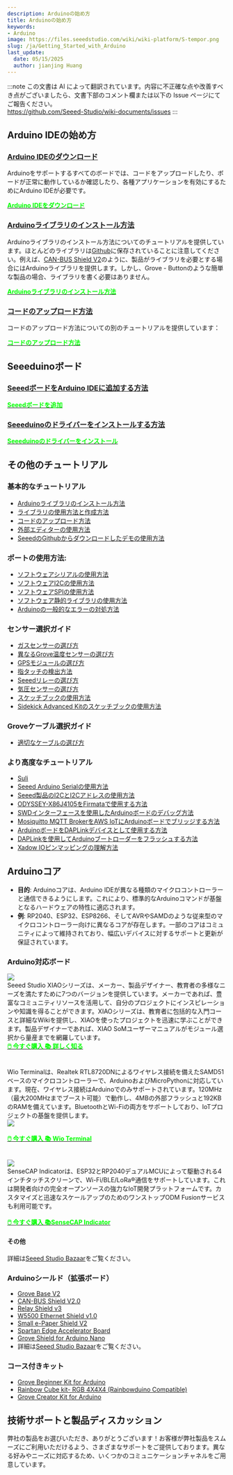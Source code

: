 ```yaml
---
description: Arduinoの始め方
title: Arduinoの始め方
keywords:
- Arduino
image: https://files.seeedstudio.com/wiki/wiki-platform/S-tempor.png
slug: /ja/Getting_Started_with_Arduino
last_update:
  date: 05/15/2025
  author: jianjing Huang
---
```

:::note
この文書は AI によって翻訳されています。内容に不正確な点や改善すべき点がございましたら、文書下部のコメント欄または以下の Issue ページにてご報告ください。  
https://github.com/Seeed-Studio/wiki-documents/issues
:::

<!-- ---
name: Arduinoの始め方
category: チュートリアル
oldwikiname:  Arduinoの始め方
prodimagename:
--- -->
## Arduino IDEの始め方

### [Arduino IDEのダウンロード](https://www.arduino.cc/en/software)

Arduinoをサポートするすべてのボードでは、コードをアップロードしたり、ボードが正常に動作しているか確認したり、各種アプリケーションを有効にするためにArduino IDEが必要です。

<div class="download_arduino_container" style={{textAlign: 'center'}}>
    <a class="download_arduino_item" href="https://www.arduino.cc/en/software"><strong><span><font color={'FFFFFF'} size={"4"}>Arduino IDEをダウンロード</font></span></strong></a>
</div>

### [Arduinoライブラリのインストール方法](https://wiki.seeedstudio.com/ja/How_to_install_Arduino_Library)

Arduinoライブラリのインストール方法についてのチュートリアルを提供しています。ほとんどのライブラリは[Github](https://github.com/Seeed-Studio)に保存されていることに注意してください。例えば、[CAN-BUS Shield V2](https://github.com/Seeed-Studio/Seeed_Arduino_CAN)のように、製品がライブラリを必要とする場合にはArduinoライブラリを提供します。しかし、Grove - Buttonのような簡単な製品の場合、ライブラリを書く必要はありません。

<div class="download_arduino_container" style={{textAlign: 'center'}}>
    <a class="download_arduino_item" href="https://wiki.seeedstudio.com/ja/How_to_install_Arduino_Library/"><strong><span><font color={'FFFFFF'} size={"4"}>Arduinoライブラリのインストール方法</font></span></strong></a>
</div>

### [コードのアップロード方法](https://wiki.seeedstudio.com/ja/Upload_Code/)

コードのアップロード方法についての別のチュートリアルを提供しています：

<div class="download_arduino_container" style={{textAlign: 'center'}}>
    <a class="download_arduino_item" href="https://wiki.seeedstudio.com/ja/How_to_install_Arduino_Library/"><strong><span><font color={'FFFFFF'} size={"4"}>コードのアップロード方法</font></span></strong></a>
</div>

## Seeeduinoボード

### [SeeedボードをArduino IDEに追加する方法](https://wiki.seeedstudio.com/ja/Seeed_Arduino_Boards/)

<div class="download_arduino_container" style={{textAlign: 'center'}}>
    <a class="download_arduino_item" href="https://wiki.seeedstudio.com/ja/Seeed_Arduino_Boards/"><strong><span><font color={'FFFFFF'} size={"4"}>Seeedボードを追加</font></span></strong></a>
</div>

### [Seeeduinoのドライバーをインストールする方法](https://wiki.seeedstudio.com/ja/Driver_for_Seeeduino)

<div class="download_arduino_container" style={{textAlign: 'center'}}>
    <a class="download_arduino_item" href="https://wiki.seeedstudio.com/ja/Driver_for_Seeeduino"><strong><span><font color={'FFFFFF'} size={"4"}>Seeeduinoのドライバーをインストール</font></span></strong></a>
</div>

## その他のチュートリアル


### 基本的なチュートリアル

- [Arduinoライブラリのインストール方法](https://wiki.seeedstudio.com/ja/How_to_install_Arduino_Library)
- [ライブラリの使用方法と作成方法](https://wiki.seeedstudio.com/ja/How_to_use_and_write_a_library)
- [コードのアップロード方法](https://wiki.seeedstudio.com/ja/Upload_Code)
- [外部エディターの使用方法](https://wiki.seeedstudio.com/ja/Use_External_Editor)
- [SeeedのGithubからダウンロードしたデモの使用方法](https://wiki.seeedstudio.com/ja/Guide_to_use_demos_downloaded_from_Seeed-s_Github)

### ポートの使用方法:

- [ソフトウェアシリアルの使用方法](https://wiki.seeedstudio.com/ja/Software-Serial)
- [ソフトウェアI2Cの使用方法](https://wiki.seeedstudio.com/ja/Arduino_Software_I2C_user_guide)
- [ソフトウェアSPIの使用方法](https://wiki.seeedstudio.com/ja/Software-SPI)
- [ソフトウェア静的ライブラリの使用方法](https://wiki.seeedstudio.com/ja/Software-Static-Library)
- [Arduinoの一般的なエラーの対処方法](https://wiki.seeedstudio.com/ja/Arduino_Common_Error)

### センサー選択ガイド

- [ガスセンサーの選び方](https://wiki.seeedstudio.com/ja/How-to-Choose-A-Gas-Sensor)
- [異なるGrove温度センサーの選び方](https://wiki.seeedstudio.com/ja/A_Comparison_of_Different_Grove_Temperature_Sensors)
- [GPSモジュールの選び方](https://wiki.seeedstudio.com/ja/GPS-Modules-Selection-Guide)
- [指タッチの検出方法](https://wiki.seeedstudio.com/ja/How_to_detect_finger_touch)
- [Seeedリレーの選び方](https://wiki.seeedstudio.com/ja/Seeed_Relay_Page)
- [気圧センサーの選び方](https://wiki.seeedstudio.com/ja/Barometer-Selection-Guide)
- [スケッチブックの使用方法](https://wiki.seeedstudio.com/ja/How_To_Use_Sketchbook)
- [Sidekick Advanced Kitのスケッチブックの使用方法](https://wiki.seeedstudio.com/ja/Sketchbook_of_Sidekick_Advanced_Kit)

### Groveケーブル選択ガイド

- [適切なケーブルの選び方](https://wiki.seeedstudio.com/ja/How_To_Choose_The_Right_Cable)

### より高度なチュートリアル

- [Suli](https://wiki.seeedstudio.com/ja/Suli)
- [Seeed Arduino Serialの使用方法](https://wiki.seeedstudio.com/ja/Seeed_Arduino_Serial)
- [Seeed製品のI2CとI2Cアドレスの使用方法](https://wiki.seeedstudio.com/ja/I2C_And_I2C_Address_of_Seeed_Product)
- [ODYSSEY-X86J4105をFirmataで使用する方法](https://wiki.seeedstudio.com/ja/ODYSSEY-X86J4105-Firmata)
- [SWDインターフェースを使用したArduinoボードのデバッグ方法](https://wiki.seeedstudio.com/ja/Software-SWD)
- [Mosiquitto MQTT BrokerをAWS IoTにArduinoボードでブリッジする方法](https://wiki.seeedstudio.com/ja/Arduino-AWS-IOT-Bridge)
- [ArduinoボードをDAPLinkデバイスとして使用する方法](https://wiki.seeedstudio.com/ja/Arduino-DAPLink)
- [DAPLinkを使用してArduinoブートローダーをフラッシュする方法](https://wiki.seeedstudio.com/ja/Flashing-Arduino-Bootloader-DAPLink)
- [Xadow IOピンマッピングの理解方法](https://wiki.seeedstudio.com/ja/Xadow_IO_pin_mapping)

## Arduinoコア

- **目的**: Arduinoコアは、Arduino IDEが異なる種類のマイクロコントローラーと通信できるようにします。これにより、標準的なArduinoコマンドが基盤となるハードウェアの特性に適応されます。
- **例**: RP2040、ESP32、ESP8266、そしてAVRやSAMDのような従来型のマイクロコントローラー向けに異なるコアが存在します。一部のコアはコミュニティによって維持されており、幅広いデバイスに対するサポートと更新が保証されています。

### Arduino対応ボード

<div class="all_container">
    <div class="xiao_topic_page_pic">
        <img src="https://files.seeedstudio.com/wiki/xiao_topicpage/main.png" style={{width:1000, height:'auto'}}/>
    </div>
    <div class="xiao_topic_page_font1">
        <font size={"2.1"}>Seeed Studio XIAOシリーズは、メーカー、製品デザイナー、教育者の多様なニーズを満たすために7つのバージョンを提供しています。メーカーであれば、豊富なコミュニティリソースを活用して、自分のプロジェクトにインスピレーションや知識を得ることができます。XIAOシリーズは、教育者に包括的な入門コースと詳細なWikiを提供し、XIAOを使ったプロジェクトを迅速に学ぶことができます。製品デザイナーであれば、XIAO SoMユーザーマニュアルがモジュール選択から量産までを網羅しています。<br /> </font>
    </div>
</div>

<div class="get_one_now_container" style={{textAlign: 'center'}}>
    <a class="get_one_now_item" href="https://www.seeedstudio.com/catalogsearch/result/?q=xiao"><strong><span><font color={'FFFFFF'} size={"4"}> 🖱️ 今すぐ購入 </font></span></strong></a>
    <a class="get_one_now_item" href="https://wiki.seeedstudio.com/ja/SeeedStudio_XIAO_Series_Introduction/"><strong><span><font color={'FFFFFF'} size={"4"}>📚 詳しく知る</font></span></strong></a>
</div>

<br />

<br />

<div class="all_container">
    <div class="xiao_topic_page_font1">
        <font size={"2.1"}>Wio Terminalは、Realtek RTL8720DNによるワイヤレス接続を備えたSAMD51ベースのマイクロコントローラーで、ArduinoおよびMicroPythonに対応しています。現在、ワイヤレス接続はArduinoでのみサポートされています。120MHz（最大200MHzまでブースト可能）で動作し、4MBの外部フラッシュと192KBのRAMを備えています。BluetoothとWi-Fiの両方をサポートしており、IoTプロジェクトの基盤を提供します。<br /> </font>
    </div>
        <div class="xiao_topic_page_pic">
        <img src="https://files.seeedstudio.com/wiki/Wio-Terminal/img/Wio-Terminal-Wiki.jpg" style={{width:1000, height:'auto'}}/>
    </div>
</div>

<br />

<div class="get_one_now_container" style={{textAlign: 'center'}}>
    <a class="get_one_now_item" href="https://www.seeedstudio.com/Wio-Terminal-p-4509.html"><strong><span><font color={'FFFFFF'} size={"4"}> 🖱️ 今すぐ購入 </font></span></strong></a>
    <a class="get_one_now_item" href="https://wiki.seeedstudio.com/ja/Wio-Terminal-Getting-Started/"><strong><span><font color={'FFFFFF'} size={"4"}>📚 Wio Terminal</font></span></strong></a>
</div>

<br />
<br />

<div class="all_container">
    <div class="xiao_topic_page_pic">
        <img src="https://files.seeedstudio.com/wiki/SenseCAP/SenseCAP_Indicator/SenseCAP_Indicator_1.png" style={{width:1000, height:'auto'}}/>
    </div>
    <div class="xiao_topic_page_font1">
        <font size={"2.1"}>SenseCAP Indicatorは、ESP32とRP2040デュアルMCUによって駆動される4インチタッチスクリーンで、Wi-Fi/BLE/LoRa®通信をサポートしています。これは開発者向けの完全オープンソースの強力なIoT開発プラットフォームです。カスタマイズと迅速なスケールアップのためのワンストップODM Fusionサービスも利用可能です。<br /> </font>
    </div>
</div>

<br />

<div class="get_one_now_container" style={{textAlign: 'center'}}>
    <a class="get_one_now_item" href="https://www.seeedstudio.com/SenseCAP-Indicator-D1-p-5643.html"><strong><span><font color={'FFFFFF'} size={"4"}> 🖱️ 今すぐ購入 </font></span></strong></a>
    <a class="get_one_now_item" href="https://wiki.seeedstudio.com/ja/Develop_with_SenseCAP_Indicator/"><strong><span><font color={'FFFFFF'} size={"4"}>📚SenseCAP Indicator</font></span></strong></a>
</div>

#### その他

詳細は[Seeed Studio Bazaar](https://www.seeedstudio.com/catalogsearch/result/?q=arduino)をご覧ください。

### Arduinoシールド（拡張ボード）

- [Grove Base V2](https://wiki.seeedstudio.com/ja/Base_Shield_V2/)
- [CAN-BUS Shield V2.0](https://wiki.seeedstudio.com/ja/CAN-BUS_Shield_V2.0/)
- [Relay Shield v3](https://wiki.seeedstudio.com/ja/Relay_Shield_v3/)
- [W5500 Ethernet Shield v1.0](https://wiki.seeedstudio.com/ja/W5500_Ethernet_Shield_v1.0/)
- [Small e-Paper Shield V2](https://wiki.seeedstudio.com/ja/Small_e-Paper_Shield_V2/)
- [Spartan Edge Accelerator Board](https://wiki.seeedstudio.com/ja/Spartan-Edge-Accelerator-Board/)
- [Grove Shield for Arduino Nano](https://wiki.seeedstudio.com/ja/Grove_Shield_for_Arduino_Nano/)
- 詳細は[Seeed Studio Bazaar](https://www.seeedstudio.com/catalogsearch/result/?q=arduino%20shields)をご覧ください。

### コース付きキット

- [Grove Beginner Kit for Arduino](https://wiki.seeedstudio.com/ja/Grove-Beginner-Kit-For-Arduino/)
- [Rainbow Cube kit- RGB 4X4X4 (Rainbowduino Compatible)](https://wiki.seeedstudio.com/ja/Rainbow_Cube_kit_RGB_4_4_4_Rainbowduino_Compatible/)
- [Grove Creator Kit for Arduino](https://wiki.seeedstudio.com/ja/Grove-Creator-Kit-1/)

## 技術サポートと製品ディスカッション

弊社の製品をお選びいただき、ありがとうございます！お客様が弊社製品をスムーズにご利用いただけるよう、さまざまなサポートをご提供しております。異なる好みやニーズに対応するため、いくつかのコミュニケーションチャネルをご用意しています。

<div class="button_tech_support_container">
<a href="https://forum.seeedstudio.com/" class="button_forum"></a> 
<a href="https://www.seeedstudio.com/contacts" class="button_email"></a>
</div>

<div class="button_tech_support_container">
<a href="https://discord.gg/eWkprNDMU7" class="button_discord"></a> 
<a href="https://github.com/Seeed-Studio/wiki-documents/discussions/69" class="button_discussion"></a>
</div>